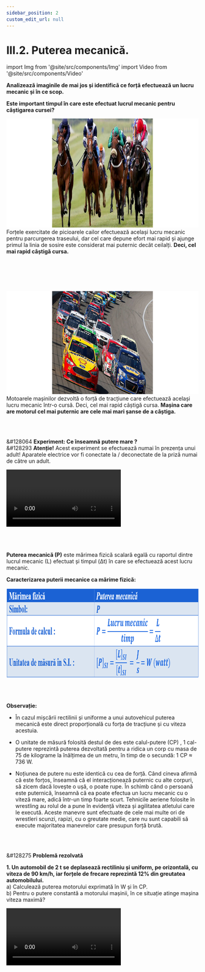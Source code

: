 ```yaml
---
sidebar_position: 2
custom_edit_url: null
---
```


# III.2. Puterea mecanică.




import Img from '@site/src/components/Img'
import Video from '@site/src/components/Video'




<div class="alert alert--warning" role="alert">

**Analizează imaginile de mai jos și identifică ce forță efectuează un lucru mecanic și în ce scop.**





**Este important timpul în care este efectuat lucrul mecanic pentru câștigarea cursei?**


<Img className="img-responsive3" src="fizica/clasa7/capitolul3/III-2-puterea-mecanica-poza1-puterea-unui-cal.png" width="1000" height="286" lazy={false} /> Forțele exercitate de picioarele cailor efectuează același lucru mecanic pentru parcurgerea traseului, dar cel care depune efort mai rapid și ajunge primul la linia de sosire este considerat mai puternic decât ceilalți.  <strong>Deci, cel mai rapid câștigă cursa.</strong>


<br></br>
<br></br>


<Img className="img-responsive3" src="fizica/clasa7/capitolul3/III-2-puterea-mecanica-poza2-puterea-unei-masini.png" width="1000" height="270" lazy={false} /> Motoarele mașinilor dezvoltă o forță de tracțiune care efectuează același lucru mecanic într-o cursă.  Deci, cel mai rapid câștigă cursa. <strong>Mașina care are motorul cel mai puternic are cele mai mari șanse de a câștiga.</strong>





</div>




<br></br>

 



<div class="alert alert--success" role="alert">


&#128064 **Experiment: Ce înseamnă putere mare ?**   
&#128293 **Atenție!** Acest experiment se efectuează numai în prezența unui adult! Aparatele electrice vor fi conectate la / deconectate de la priză numai de către un adult.


<Video src="https://www.youtube.com/embed/T7gSb2zhJ4w" lazy={false} />


<br></br>

**Materiale necesare:**   
Două foenuri de puteri diferite (ele au un motor electric care scoate aerul sub forma unui jet), o bilă, cronometru.


<br></br>


**Descrierea experimentului:**
- Îndreaptă jetul de aer de la foenul de putere mică (1400 W) spre bilă și pornește cronometru pentru a măsura timpul în care bila parcurge o anumită distanță: t<sub>1</sub> = 13,78 s.
- Îndreaptă jetul de aer de la foenul de putere mare (2000 W) spre bilă și pornește cronometru pentru a măsura timpul în care bila parcurge aceeași distanță ca în primul caz: t<sub>2</sub> = 3,18 s.
- Compară timpii măsurați.
  > t<sub>2</sub> < t<sub>1</sub>


<br></br>


**Concluzia experimentului:**   
În ambele cazuri bila a efectuat același lucru mecanic, deoarece distanța parcursă a fost aceeași și forța care a pus în mișcare bila a fost aceeași (egală cu greutatea bilei).    
Timpul în care s-a efectuat acest lucru mecanic a fost diferit.    
Foenul cu putere mai mică a avut un timp mare în care a efectuat acest lucru mecanic.    
Foenul cu putere mai mare a avut un timp mic în care a efectuat același lucru mecanic.




</div>



<br></br>


<div class="alert alert--primary" role="alert">


**Puterea mecanică (P)** este mărimea fizică scalară egală cu raportul dintre lucrul mecanic (L) efectuat și timpul (Δt) în care se efectuează acest lucru mecanic.




**Caracterizarea puterii mecanice ca mărime fizică:**




<Img className="img-responsive4" src="fizica/clasa7/capitolul3/III-2-puterea-mecanica-poza3-caracterizarea-puterii-mecanice-ca-marime-fizica.png" width="1000" height="235" />





</div>



<br></br>



<div class="alert alert--secondary" role="alert">

**Observație:**


- În cazul mișcării rectilinii și uniforme a unui autovehicul puterea mecanică este direct proporțională cu forța de tracțiune și cu viteza acestuia.

- O unitate de măsură folosită destul de des este calul-putere (CP) , 1 cal-putere reprezintă puterea dezvoltată pentru a ridica un corp cu masa de 75 de kilograme la înălțimea de un metru, în timp de o secundă: 1 CP ≈ 736 W.

- Noțiunea de putere nu este identică cu cea de forță. Când cineva afirmă că este forțos, înseamnă că el interacționează puternic cu alte corpuri, să zicem dacă lovește o ușă, o poate rupe. În schimb când o persoană este puternică, înseamnă că ea poate efectua un lucru mecanic cu o viteză mare, adică într-un timp foarte scurt.  Tehnicile aeriene folosite în wrestling au rolul de a pune în evidență viteza și agilitatea atletului care le execută. Aceste manevre sunt efectuate de cele mai multe ori de wrestleri scunzi, rapizi, cu o greutate medie, care nu sunt capabili să execute majoritatea manevrelor care presupun forță brută.


</div>


<br></br>




<div class="alert alert--warning" role="alert">

&#128275 **Problemă rezolvată**


**1. Un automobil de 2 t se deplasează rectiliniu și uniform, pe orizontală, cu viteza de 90 km/h, iar forțele de frecare reprezintă 12% din greutatea automobilului.**   
a)	Calculează puterea motorului exprimată în W și în CP.    
b)	Pentru o putere constantă a motorului mașinii, în ce situație atinge mașina viteza maximă?


<Video src="https://www.youtube.com/embed/UWRsLtlWz40" />



**Rezolvare:**


_Scriem datele problemei și transformăm în SI:_   
m = 2 t = 2000 kg    
v = 90 km/h = 90 : 3,6 = 25 m/s = constantă    
F<sub>f</sub> = 12% din G    
P =? W, CP    
P = constantă, v<sub>max</sub> =?


_Calculăm greutatea automobilului:_   
G = m ∙ g = 2000 kg ∙ 10 N/kg = 20.000 N

_Calculăm forța de frecare:_

<Img className="img-responsive4" src="fizica/clasa7/capitolul3/3_2_Poza3_CalculFortaFrecare_ProblemaModel3_vers5.png" width="1000" height="92" />

<br></br>
<br></br>



_La v = constantă avem modulul forței de tracțiune egal cu modulul forței de frecare:_   
|F| = |F<sub>f</sub>| = 2400 N


_Scriem formula puterii și a lucrului mecanic și în loc de d/Δt punem viteza, v:_


<Img className="img-responsive4" src="fizica/clasa7/capitolul3/3_2_Poza4_CalculPutereSiLucruMecanic_ProblemaModel3_vers5.png" width="1000" height="194" />

<br></br>
<br></br>
<br></br>


b) La P = constantă, forța de tracțiune este invers proporțională cu viteza.

Deci automobilul atinge o viteză maximă atunci când forța de tracțiune este minimă.



</div>



